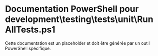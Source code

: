 # Documentation PowerShell pour development\testing\tests\unit\RunAllTests.ps1

Cette documentation est un placeholder et doit être générée par un outil PowerShell spécifique.
